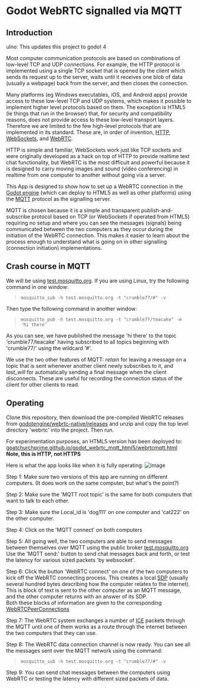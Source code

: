 # Godot WebRTC signalled via MQTT

## Introduction

ulno: This updates this project to godot 4

Most computer communication protocols are based on combinations of 
low-level TCP and UDP connections.  For example, the HTTP protocol is implemented using a single 
TCP socket that is opened by the client which sends its request up to 
the server, waits until it receives one blob of data (usually a webpage) back from the server, 
and then closes the connection.

Many platforms (eg Windows executables, iOS, and Android apps) provide access to these low-level
TCP and UDP systems, which makes it possible to implement higher level protocols based on them.
The exception is HTML5 (ie things that run in the browser) that, for security and 
compatibility reasons, does not provide access to these low-level transport layers. 
Therefore we are limited to the few high-level protocols that are implemented in its standard.
These are, in order of invention, [HTTP](https://en.wikipedia.org/wiki/Hypertext_Transfer_Protocol), 
[WebSockets](https://en.wikipedia.org/wiki/WebSocket), and [WebRTC](https://en.wikipedia.org/wiki/WebRTC).

HTTP is simple and familiar, WebSockets work just like TCP sockets and were originally developed 
as a hack on top of HTTP to provide realtime text chat functionality, but WebRTC is the most 
difficult and powerful because it is designed to carry moving images and sound (video conferencing) 
in realtime from one computer to another without going via a server.

This App is designed to show how to set up a WebRTC connection in the [Godot engine](https://godotengine.org/) (which can deploy to HTML5
as well as other platforms) using the [MQTT](https://en.wikipedia.org/wiki/MQTT) protocol as the signalling server.

MQTT is chosen because it is a simple and transparent publish-and-subscribe protocol based on TCP 
(or WebSockets if operated from HTML5) requiring no setup and where you can see the messages (signals) 
being communicated between the two computers as they occur during the initiation of the WebRTC connection.
This makes it easier to learn about the process enough to understand what is going on in 
other signalling (connection initiation) implementations.

## Crash course in MQTT

We will be using [test.mosquitto.org](http://test.mosquitto.org/). If you are using Linux, 
try the following command in one window:
> `mosquitto_sub -h test.mosquitto.org -t "crumble77/#" -v`

Then type the following command in another window:
> `mosquitto_pub -h test.mosquitto.org -t "crumble77/teacake" -m 'hi there'`

As you can see, we have published the message 'hi there' to the topic 'crumble77/teacake' 
having subscribed to all topics beginning with 'crumble77/' using the wildcard '#'.

We use the two other features of MQTT: *retain* for leaving a message on a topic that is 
sent whenever another client newly subscribes to it, and *last_will* for automatically 
sending a final message when the client disconnects.  These are useful for recording the 
connection status of the client for other clients to read.

## Operating

Clone this repository, then download the pre-compiled WebRTC releases from [godotengine/webrtc-native/releases](https://github.com/godotengine/webrtc-native/releases) and unzip and copy the top level directory 'webrtc' into the project.  Then run.

For experimentation purposes, an HTML5 version has been deployed to: [goatchurchprime.github.io/godot_webrtc_mqtt_html5/webrtcmqtt.html](http://goatchurchprime.github.io/godot_webrtc_mqtt_html5/webrtcmqtt.html)  **Note, this is HTTP, not HTTPS**

Here is what the app looks like when it is fully operating:
![image](https://user-images.githubusercontent.com/677254/127916447-c4952404-da07-4bdd-817d-dd9169ed1157.png)

Step 1: Make sure two versions of this app are running on different computers.  (It does work on the same computer, but what's the point?)

Step 2: Make sure the 'MQTT root topic' is the same for both computers that want to talk to each other.

Step 3: Make sure the Local_id is 'dog111' on one computer and 'cat222' on the other computer.

Step 4: Click on the 'MQTT connect' on both computers

Step 5: All going well, the two computers are able to send messages between themselves over MQTT using the 
public broker [test.mosquitto.org](https://test.mosquitto.org/)  Use the 'MQTT send:' button to send 
chat messages back and forth, or test the latency for various sized packets 'by websocket'.

Step 6: Click the button 'WebRTC connect' on one of the two computers to kick off the WebRTC connecting process.
This creates a local [SDP](https://en.wikipedia.org/wiki/Session_Description_Protocol) (usually several hundred 
bytes describing how the computer relates to the internet).  This is block of text is sent to the other computer 
as an MQTT message, and the other computer returns with an answer of its SDP.  
Both these blocks of information are given to the corresponding 
[WebRTCPeerConnections](https://docs.godotengine.org/en/stable/classes/class_webrtcpeerconnection.html)

Step 7: The WebRTC system exchanges a number of [ICE](https://en.wikipedia.org/wiki/Interactive_Connectivity_Establishment) packets
through the MQTT until one of them works as a route through the internet between the two computers 
that they can use.

Step 8: The WebRTC data connection channel is now ready.  You can see all the messages sent over the MQTT 
network using the command:
> `mosquitto_sub -h test.mosquitto.org -t "crumble77/#" -v`

Step 9: You can send chat messages between the computers using WebRTC or testing the latency with different sized 
packets of data.

